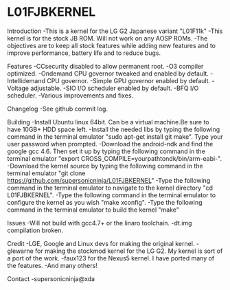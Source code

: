 L01FJBKERNEL
============
Introduction
-This is a kernel for the LG G2 Japanese variant "L01F11k"
-This kernel is for the stock JB ROM. Will not work on any AOSP ROMs.
-The objectives are to keep all stock features while adding new features and to improve performance, battery life and to reduce bugs.

Features
-CCsecurity disabled to allow permanent root.
-O3 compiler optimized.
-Ondemand CPU governor tweaked and enabled by default.
-Intellidemand CPU governor.
-Simple GPU governor enabled by default.
-Voltage adjustable.
-SIO I/O scheduler enabled by default.
-BFQ I/O scheduler.
-Various improvements and fixes.

Changelog
-See github commit log.

Building
-Install Ubuntu linux 64bit. Can be a virtual machine.Be sure to have 10GB+ HDD space left.
-Install the needed libs by typing the following command in the terminal emulator "sudo apt-get install git make". Type your user password when prompted.
-Download the android-ndk and find the google gcc 4.6. Then set it up by typing the following command in the terminal emulator "export CROSS_COMPILE=yourpathtondk/bin/arm-eabi-".
-Download the kernel source by typing the following command in the terminal emulator "git clone https://github.com/supersonicninja/L01FJBKERNEL"
-Type the following command in the terminal emulator to navigate to the kernel directory "cd L01FJBKERNEL".
-Type the following command in the terminal emulator to configure the kernel as you wish "make xconfig".
-Type the following command in the terminal emulator to build the kernel "make"

Issues
-Will not build with gcc4.7+ or the linaro toolchain.
-dt.img compilation broken.

Credit
-LGE, Google and Linux devs for making the original kernel.
-glewarne for making the stockmod kernel for the LG G2. My kernel is sort of a port of the work.
-faux123 for the Nexus5 kernel. I have ported many of the features.
-And many others!

Contact
-supersonicninja@xda
